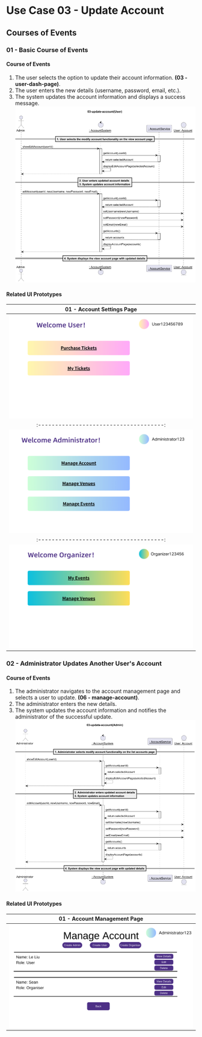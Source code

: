 # Use Case 03 - Update Account

## Courses of Events

### 01 - Basic Course of Events

#### Course of Events
1. The user selects the option to update their account information. **(03 - user-dash-page)**.
2. The user enters the new details (username, password, email, etc.).
3. The system updates the account information and displays a success message.
   ![](/02-analysis/usecases/images/03-update-account(User).png)
#### Related UI Prototypes
|                     01 - Account Settings Page                      |
|:-------------------------------------------------------------------:|
|   ![Account Settings](/01-requirements/ui/03-user-dash-page.png)    |
|               :-------------------------------------:               |
|   ![Account Settings](/01-requirements/ui/04-admin-dash-page.png)   |
|               :-------------------------------------:               |
| ![Account Settings](/01-requirements/ui/05-organiser-dash-page.png) |

### 02 - Administrator Updates Another User's Account

#### Course of Events
1. The administrator navigates to the account management page and selects a user to update. **(06 - manage-account)**.
2. The administrator enters the new details.
3. The system updates the account information and notifies the administrator of the successful update.
   ![](/02-analysis/usecases/images/03-update-account(Admin).png)
#### Related UI Prototypes
|             01 - Account Management Page              |
|:-----------------------------------------------------:|
| ![Account Management](/01-requirements/ui/06-manage-account.png) |